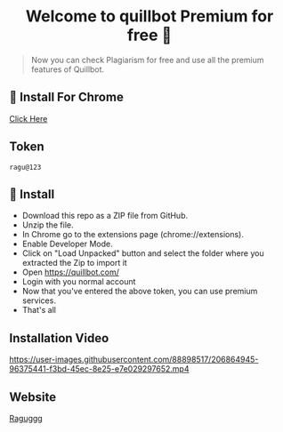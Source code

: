 <h1 align="center">Welcome to quillbot Premium for free 👋</h1>

> Now you can check Plagiarism for free and use all the premium features of Quillbot.
## 🚀 Install For Chrome
  <a href="https://github.com/Raguggg/quillbot-premium-for-free/archive/refs/heads/main.zip" target="_blank">
    Click Here
  </a>
  
## Token
```
ragu@123
```

## 🚀 Install
<ul>
  <li> Download this repo as a ZIP file from GitHub.</li>
  <li> Unzip the file.</li>
  <li> In Chrome go to the extensions page (chrome://extensions).</li>
  <li> Enable Developer Mode.</li>
  <li> Click on "Load Unpacked" button and select the folder where you extracted the Zip to import it</li>
  <li> Open <a href='https://quillbot.com/'>https://quillbot.com/</a> </li>
  <li> Login with you normal account </li>
  <li> Now that you've entered the above token, you can use premium services.</li>
  <li>That's all</li>
</ul>

## Installation Video


https://user-images.githubusercontent.com/88898517/206864945-96375441-f3bd-45ec-8e25-e7e029297652.mp4

## Website
 <a href = "[raguggg.github.io](https://raguggg.github.io/)" target="_blank">Raguggg</a>
